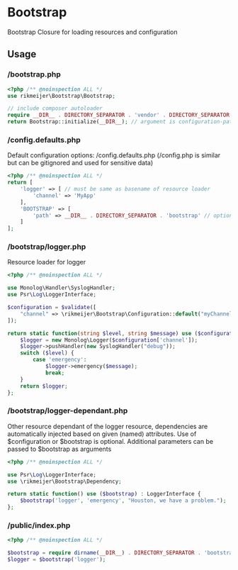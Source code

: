 # Bootstrap

Bootstrap Closure for loading resources and configuration

## Usage

### /bootstrap.php

```php
<?php /** @noinspection ALL */
use rikmeijer\Bootstrap\Bootstrap;

// include composer autoloader
require __DIR__ . DIRECTORY_SEPARATOR . 'vendor' . DIRECTORY_SEPARATOR . 'autoload.php';
return Bootstrap::initialize(__DIR__); // argument is configuration-path
```

### /config.defaults.php
Default configuration options: /config.defaults.php (/config.php is similar but can be gitignored and used for sensitive data)
```php
<?php /** @noinspection ALL */
return [
    'logger' => [ // must be same as basename of resource loader
        'channel' => 'MyApp'
    ],
    'BOOTSTRAP' => [
        'path' => __DIR__ . DIRECTORY_SEPARATOR . 'bootstrap' // optional: default is directory bootstrap under configuration-path
    ]
];
```

### /bootstrap/logger.php

Resource loader for logger

```php
<?php /** @noinspection ALL */

use Monolog\Handler\SyslogHandler;
use Psr\Log\LoggerInterface;

$configuration = $validate([
    "channel" => \rikmeijer\Bootstrap\Configuration::default("myChannel")
]); 

return static function(string $level, string $message) use ($configuration) : LoggerInterface {
    $logger = new Monolog\Logger($configuration['channel']);
    $logger->pushHandler(new SyslogHandler("debug"));
    switch ($level) {
        case 'emergency':
            $logger->emergency($message);
            break;
    }
    return $logger;
};
```

### /bootstrap/logger-dependant.php

Other resource dependant of the logger resource, dependencies are automatically injected based on given (named)
attributes. Use of $configuration or $bootstrap is optional. Additional parameters can be passed to $bootstrap as
arguments

```php
<?php /** @noinspection ALL */

use Psr\Log\LoggerInterface;
use \rikmeijer\Bootstrap\Dependency;

return static function() use ($bootstrap) : LoggerInterface {
    $bootstrap('logger', 'emergency', "Houston, we have a problem.");
};
```

### /public/index.php
```php
<?php /** @noinspection ALL */

$bootstrap = require dirname(__DIR__) . DIRECTORY_SEPARATOR . 'bootstrap.php';
$logger = $bootstrap('logger');
```
